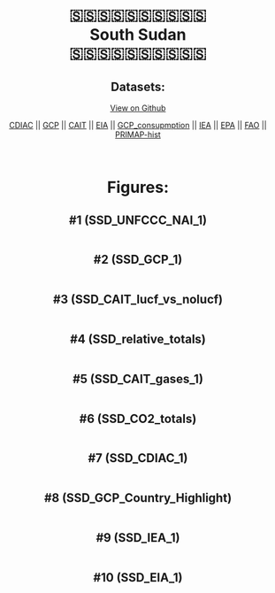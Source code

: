 
<center>
<h1 align="center">
🇸🇸🇸🇸🇸🇸🇸🇸🇸🇸
<br>
South Sudan
<br>
🇸🇸🇸🇸🇸🇸🇸🇸🇸🇸
</h1>
<h2>Datasets:</h2>
<p><a href="https://github.com/dquintani/GreenhouseData/tree/master/country_data/SSD_South Sudan/data">View on Github</a>
<br></p><p><a href="data/SSD_CDIAC.csv">CDIAC</a> || <a href="data/SSD_GCP.csv">GCP</a> || <a href="data/SSD_CAIT.csv">CAIT</a> || <a href="data/SSD_EIA.csv">EIA</a> || <a href="data/SSD_GCP_consupmption.csv">GCP_consupmption</a> || <a href="data/SSD_IEA.csv">IEA</a> || <a href="data/SSD_EPA.csv">EPA</a> || <a href="data/SSD_FAO.csv">FAO</a> || <a href="data/SSD_PRIMAP-hist.csv">PRIMAP-hist</a></p><p><br></p>
<h1>Figures:</h1><h2>#1 (SSD_UNFCCC_NAI_1)</h2>
<p><img alt="" src="figures/SSD_UNFCCC_NAI_1.png" /></p><h2>#2 (SSD_GCP_1)</h2>
<p><img alt="" src="figures/SSD_GCP_1.png" /></p><h2>#3 (SSD_CAIT_lucf_vs_nolucf)</h2>
<p><img alt="" src="figures/SSD_CAIT_lucf_vs_nolucf.png" /></p><h2>#4 (SSD_relative_totals)</h2>
<p><img alt="" src="figures/SSD_relative_totals.png" /></p><h2>#5 (SSD_CAIT_gases_1)</h2>
<p><img alt="" src="figures/SSD_CAIT_gases_1.png" /></p><h2>#6 (SSD_CO2_totals)</h2>
<p><img alt="" src="figures/SSD_CO2_totals.png" /></p><h2>#7 (SSD_CDIAC_1)</h2>
<p><img alt="" src="figures/SSD_CDIAC_1.png" /></p><h2>#8 (SSD_GCP_Country_Highlight)</h2>
<p><img alt="" src="figures/SSD_GCP_Country_Highlight.png" /></p><h2>#9 (SSD_IEA_1)</h2>
<p><img alt="" src="figures/SSD_IEA_1.png" /></p><h2>#10 (SSD_EIA_1)</h2>
<p><img alt="" src="figures/SSD_EIA_1.png" /></p>